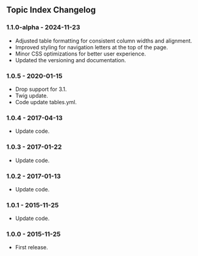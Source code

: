 ## Topic Index Changelog

### 1.1.0-alpha - 2024-11-23
- Adjusted table formatting for consistent column widths and alignment.
- Improved styling for navigation letters at the top of the page.
- Minor CSS optimizations for better user experience.
- Updated the versioning and documentation.

### 1.0.5 - 2020-01-15
- Drop support for 3.1.
- Twig update.
- Code update tables.yml.

### 1.0.4 - 2017-04-13
- Update code.

### 1.0.3 - 2017-01-22
- Update code.

### 1.0.2 - 2017-01-13
- Update code.

### 1.0.1 - 2015-11-25
- Update code.

### 1.0.0 - 2015-11-25
- First release.
